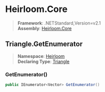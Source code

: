 # Heirloom.Core

> **Framework**: .NETStandard,Version=v2.1  
> **Assembly**: [Heirloom.Core][0]  

## Triangle.GetEnumerator

> **Namespace**: [Heirloom][0]  
> **Declaring Type**: [Triangle][1]  

### GetEnumerator()

```cs
public IEnumerator<Vector> GetEnumerator()
```

[0]: ../../../Heirloom.Core.md
[1]: ../Triangle.md
